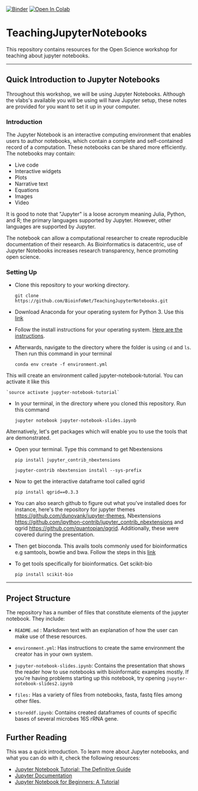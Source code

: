 [![Binder](https://mybinder.org/badge_logo.svg)](https://mybinder.org/v2/gh/BioinfoNet/TeachingJupyterNotebooks/HEAD)
[![Open In Colab](https://colab.research.google.com/assets/colab-badge.svg)](https://colab.research.google.com/github/BioinfoNet/TeachingJupyterNotebooks)

# TeachingJupyterNotebooks

This repository contains resources for the Open Science workshop for teaching about jupyter
notebooks. 

---

## Quick Introduction to Jupyter Notebooks

Throughout this workshop, we will be using Jupyter Notebooks. Although the vlabs's available you will be using will have Jupyter setup, these notes are provided for you want to set it up in your computer. 

### Introduction
The Jupyter Notebook is an interactive computing environment that enables users to author notebooks, which contain a complete and self-contained record of a computation. These notebooks can be shared more efficiently. The notebooks may contain:

* Live code
* Interactive widgets
* Plots
* Narrative text
* Equations
* Images
* Video

It is good to note that "Jupyter" is a loose acronym meaning Julia, Python, and R; the primary languages supported by Jupyter. However, other languages are supported by Jupyter.

The notebook can allow a computational researcher to create reproducible documentation of their research. As Bioinformatics is datacentric, use of Jupyter Notebooks increases research transparency, hence promoting open science. 


### Setting Up
* Clone this repository to your working directory. 

    `git clone https://github.com/BioinfoNet/TeachingJupyterNotebooks.git`
    
* Download Anaconda for your operating system for Python 3. Use this [link](https://www.anaconda.com/download/)

* Follow the install instructions for your operating system. [Here are the instructions](https://conda.io/docs/user-guide/install/index.html).

* Afterwards, navigate to the directory where the folder is using `cd` and `ls`. Then run this command in your terminal 

    `conda env create -f environment.yml`

This will create an environment called jupyter-notebook-tutorial. You can activate it  like this

    `source activate jupyter-notebook-tutorial`

* In your terminal, in the directory where you cloned this repository. Run this command

    `jupyter notebook jupyter-notebook-slides.ipynb`
    
Alternatively, let's get packages which will enable you to use the tools that are demonstrated.

* Open your terminal. Type this command to get Nbextensions

    `pip install jupyter_contrib_nbextensions`
    
    `jupyter-contrib nbextension install --sys-prefix`

* Now to get the interactive dataframe tool called qgrid

	`pip install qgrid==0.3.3`

* You can also search github to figure out what you've installed does for instance,
here's the repository for jupyter themes https://github.com/dunovank/jupyter-themes, Nbextensions
https://github.com/ipython-contrib/jupyter_contrib_nbextensions and qgrid https://github.com/quantopian/qgrid.
Additionally, these were covered during the presentation.
	
* Then get bioconda. This avails tools commonly used for bioinformatics e.g samtools,
bowtie and bwa. Follow the steps in this [link](https://bioconda.github.io/)
    
    
* To get tools specifically for bioinformatics. Get scikit-bio 
	
	`pip install scikit-bio`


---

## Project Structure

The repository has a number of files that constitute elements of the jupyter notebook. 
They include:

- `README.md` : Markdown text with an explanation of how the user can make use of these resources. 

- `environment.yml`: Has instructions to create the same environment the creator has in your
own system.

- `jupyter-notebook-slides.ipynb`: Contains the presentation that shows the reader how to use
notebooks with bioinformatic examples mostly. If you're having problems starting up this notebook, try opening 
`jupyter-notebook-slides2.ipynb`

- `files:` Has a variety of files from notebooks, fasta, fastq files among other files.

- `storeddf.ipynb`: Contains created dataframes of counts of specific bases of several microbes 16S rRNA gene.  


## Further Reading
This was a quick introduction. To learn more about Jupyter notebooks, and what you can do with it, check the following resources:
- [Jupyter Notebook Tutorial: The Definitive Guide](https://www.datacamp.com/community/tutorials/tutorial-jupyter-notebook)
- [Jupyter Documentation](http://jupyter-notebook-beginner-guide.readthedocs.io/en/latest/)
- [Jupyter Notebook for Beginners: A Tutorial](https://www.dataquest.io/blog/jupyter-notebook-tutorial/)

